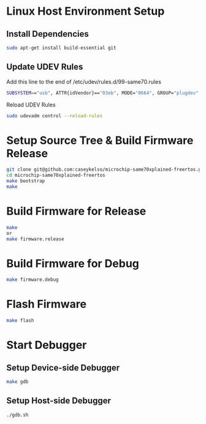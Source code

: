 # Linux Host Environment Setup
## Install Dependencies
```bash
sudo apt-get install build-essential git
```

## Update UDEV Rules
Add this line to the end of /etc/udev/rules.d/99-same70.rules
```bash
SUBSYSTEM=="usb", ATTR{idVendor}=="03eb", MODE="0664", GROUP="plugdev"
```

Reload UDEV Rules
```bash
sudo udevadm control --reload-rules
```


# Setup Source Tree & Build Firmware Release
```bash
git clone git@github.com:caseykelso/microchip-same70xplained-freertos.git
cd microchip-same70xplained-freertos
make bootstrap
make
```

# Build Firmware for Release
```bash
make
or
make firmware.release
```

# Build Firmware for Debug
```bash
make firmware.debug
```

# Flash Firmware
```bash
make flash
```

# Start Debugger
## Setup Device-side Debugger
```bash
make gdb
```

## Setup Host-side Debugger
```bash
./gdb.sh
````


